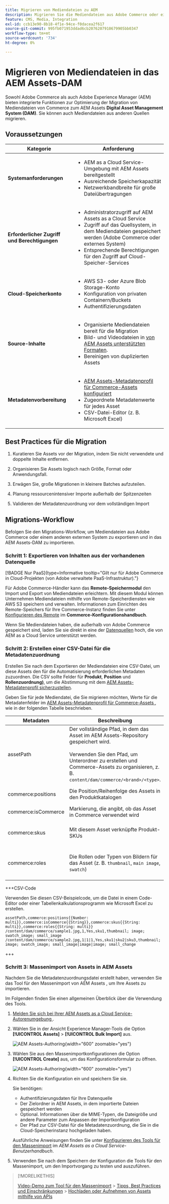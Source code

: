 ```yaml
---
title: Migrieren von Mediendateien zu AEM
description: Migrieren Sie die Mediendateien aus Adobe Commerce oder einer externen Quelle in das AEM Assets-DAM.
feature: CMS, Media, Integration
exl-id: ccb13e90-8b18-4f1e-94ce-f0dacea2f617
source-git-commit: 995fb071953ddad6cb2076207910679905bb0347
workflow-type: tm+mt
source-wordcount: '734'
ht-degree: 0%

---
```


# Migrieren von Mediendateien in das AEM Assets-DAM

Sowohl Adobe Commerce als auch Adobe Experience Manager (AEM) bieten integrierte Funktionen zur Optimierung der Migration von Mediendateien von Commerce zum AEM Assets **Digital Asset Management System (DAM)**. Sie können auch Mediendateien aus anderen Quellen migrieren.

## Voraussetzungen

| Kategorie | Anforderung |
|----------|-------------|
| **Systemanforderungen** | <ul><li>AEM as a Cloud Service-Umgebung mit AEM Assets bereitgestellt</li><li>Ausreichende Speicherkapazität</li><li>Netzwerkbandbreite für große Dateiübertragungen</li></ul> |
| **Erforderlicher Zugriff und Berechtigungen** | <ul><li>Administratorzugriff auf AEM Assets as a Cloud Service</li><li>Zugriff auf das Quellsystem, in dem Mediendateien gespeichert werden (Adobe Commerce oder externes System)</li><li>Entsprechende Berechtigungen für den Zugriff auf Cloud-Speicher-Services</li></ul> |
| **Cloud-Speicherkonto** | <ul><li>AWS S3- oder Azure Blob Storage-Konto</li><li>Konfiguration von privaten Containern/Buckets</li><li>Authentifizierungsdaten</li></ul> |
| **Source-Inhalte** | <ul><li>Organisierte Mediendateien bereit für die Migration</li><li>Bild- und Videodateien in <a href="https://experienceleague.adobe.com/en/docs/experience-manager-cloud-service/content/assets/file-format-support#image-formats">von AEM Assets unterstützten Formaten</a>.</li><li>Bereinigen von duplizierten Assets</li></li> |
| **Metadatenvorbereitung** | <ul><li><a href="https://experienceleague.adobe.com/en/docs/commerce-admin/content-design/aem-asset-management/getting-started/aem-assets-configure-aem">AEM Assets-Metadatenprofil für Commerce-Assets konfiguriert</a></li><li>Zugeordnete Metadatenwerte für jedes Asset</li><li>CSV-Datei-Editor (z. B. Microsoft Excel)</li></ul> |

## Best Practices für die Migration

1. Kuratieren Sie Assets vor der Migration, indem Sie nicht verwendete und doppelte Inhalte entfernen.

1. Organisieren Sie Assets logisch nach Größe, Format oder Anwendungsfall.

1. Erwägen Sie, große Migrationen in kleinere Batches aufzuteilen.

1. Planung ressourcenintensiver Importe außerhalb der Spitzenzeiten

1. Validieren der Metadatenzuordnung vor dem vollständigen Import

## Migrations-Workflow

Befolgen Sie den Migrations-Workflow, um Mediendateien aus Adobe Commerce oder einem anderen externen System zu exportieren und in das AEM Assets-DAM zu importieren.

### Schritt 1: Exportieren von Inhalten aus der vorhandenen Datenquelle

[!BADGE Nur PaaS]{type=Informative tooltip="Gilt nur für Adobe Commerce in Cloud-Projekten (von Adobe verwaltete PaaS-Infrastruktur)."}

Für Adobe Commerce-Händler kann das **Remote-Speichermodul** den Import und Export von Mediendateien erleichtern. Mit diesem Modul können Unternehmen Mediendateien mithilfe von Remote-Speicherdiensten wie AWS S3 speichern und verwalten. Informationen zum Einrichten des Remote-Speichers für Ihre Commerce-Instanz finden Sie unter [Konfigurieren des Remote](https://experienceleague.adobe.com/en/docs/commerce-operations/configuration-guide/storage/remote-storage/remote-storage-aws-s3) im **Commerce-Konfigurationshandbuch**.

Wenn Sie Mediendateien haben, die außerhalb von Adobe Commerce gespeichert sind, laden Sie sie direkt in eine der [Datenquellen](https://experienceleague.adobe.com/en/docs/experience-manager-cloud-service/content/assets/assets-view/bulk-import-assets-view#prerequisites) hoch, die von AEM as a Cloud Service unterstützt werden.

### Schritt 2: Erstellen einer CSV-Datei für die Metadatenzuordnung

Erstellen Sie nach dem Exportieren der Mediendateien eine CSV-Datei, um diese Assets den für die Automatisierung erforderlichen Metadaten zuzuordnen. Die CSV sollte Felder für **Produkt**, **Position** und **Rollenzuordnung)**, um die Abstimmung mit dem [AEM Assets-Metadatenprofil sicherzustellen](configure-aem.md#configure-a-metadata-profile).

Geben Sie für jede Mediendatei, die Sie migrieren möchten, Werte für die Metadatenfelder im [AEM Assets-Metadatenprofil für Commerce-Assets ](configure-aem.md), wie in der folgenden Tabelle beschrieben.

| Metadaten | Beschreibung | Wert |
|-------|-------------|--------|
| assetPath | Der vollständige Pfad, in dem das Asset im AEM Assets-Repository gespeichert wird.<br><br>Verwenden Sie den Pfad, um Unterordner zu erstellen und Commerce-Assets zu organisieren, z. B. `content/dam/commerce/<brand>/<type>`. | `/content/dam/commerce/<sub-folder>/..<filename>` |
| commerce:positions | Die Position/Reihenfolge des Assets in den Produktkatalogen | Mehrere numerische Werte, durch Pipe getrennt (siehe CSV-Datei) |
| commerce:isCommerce | Markierung, die angibt, ob das Asset in Commerce verwendet wird | `Yes` |
| commerce:skus | Mit diesem Asset verknüpfte Produkt-SKUs | Mehrere durch Pipe getrennte Zeichenfolgenwerte (siehe CSV-Datei) |
| commerce:roles | Die Rollen oder Typen von Bildern für das Asset (z. B. `thumbnail`, `main image`, `swatch`) | Mehrere Werte, durch Semikolons getrennt (z. B. „Miniaturansicht; Bild; Farbfeld_Bild; SMALL_IMAGE„) |

+++CSV-Code

Verwenden Sie diesen CSV-Beispielcode, um die Datei in einem Code-Editor oder einer Tabellenkalkulationsprogramm wie Microsoft Excel zu erstellen.

```csv
assetPath,commerce:positions{{Number: multi}},commerce:isCommerce{{String}},commerce:skus{{String: multi}},commerce:roles{{String: multi}}
/content/dam/commerce/sample1.jpg,1,Yes,sku1,thumbnail; image; swatch_image; small_image
/content/dam/commerce/sample2.jpg,1|1|1,Yes,sku1|sku2|sku3,thumbnail; image; swatch_image; small_image|image|image; small_change
```

+++

### Schritt 3: Massenimport von Assets in AEM Assets

Nachdem Sie die Metadatenzuordnungsdatei erstellt haben, verwenden Sie das Tool für den Massenimport von AEM Assets , um Ihre Assets zu importieren.

Im Folgenden finden Sie einen allgemeinen Überblick über die Verwendung des Tools.

1. [Melden Sie sich bei Ihrer AEM Assets as a Cloud Service-Autorenumgebung ](https://experienceleague.adobe.com/en/docs/experience-manager-cloud-service/content/onboarding/journey/aem-users#login-aem).

1. Wählen Sie in der Ansicht Experience Manager-Tools die Option **[!UICONTROL Assets]** > **[!UICONTROL Bulk Import]** aus.

   ![AEM Assets-Authoring](../assets/aem-assets-bulk-import-selection.png){width="600" zoomable="yes"}

1. Wählen Sie aus den Massenimportkonfigurationen die Option **[!UICONTROL Create]** aus, um das Konfigurationsformular zu öffnen.

   ![AEM Assets-Authoring](../assets/aem-assets-bulk-import-configuration.png){width="600" zoomable="yes"}

1. Richten Sie die Konfiguration ein und speichern Sie sie.

   Sie benötigen:

   * Authentifizierungsdaten für Ihre Datenquelle
   * Der Zielordner in AEM Assets, in dem importierte Dateien gespeichert werden
   * Optional. Informationen über die MIME-Typen, die Dateigröße und andere Parameter zum Anpassen der Importkonfiguration
   * Der Pfad zur CSV-Datei für die Metadatenzuordnung, die Sie in die Cloud-Speicherinstanz hochgeladen haben.

   Ausführliche Anweisungen finden Sie unter [Konfigurieren des Tools für den Massenimport](https://experienceleague.adobe.com/en/docs/experience-manager-cloud-service/content/assets/manage/add-assets#configure-bulk-ingestor-tool) im *AEM Assets as a Cloud Service-Benutzerhandbuch*.

1. Verwenden Sie nach dem Speichern der Konfiguration die Tools für den Massenimport, um den Importvorgang zu testen und auszuführen.

>[!MORELIKETHIS]
>
> [Video-Demo zum Tool für den Massenimport](https://experienceleague.adobe.com/en/docs/experience-manager-cloud-service/content/assets/manage/add-assets#asset-bulk-ingestor)
> &#x200B;> [Tipps, Best Practices und Einschränkungen](https://experienceleague.adobe.com/en/docs/experience-manager-cloud-service/content/assets/manage/add-assets#tips-limitations)
> &#x200B;> [Hochladen oder Aufnehmen von Assets mithilfe von APIs](https://experienceleague.adobe.com/en/docs/experience-manager-cloud-service/content/assets/admin/developer-reference-material-apis#asset-upload)
